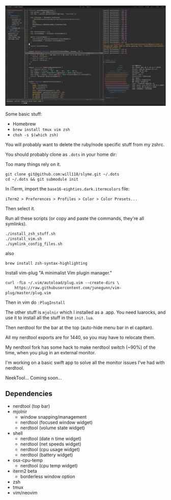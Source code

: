 ![Img](/screenshots/ss.png "Sample screenshot")

Some basic stuff:
  - Homebrew
  - `brew install tmux vim zsh`
  - `chsh -s $(which zsh)`

You will probably want to delete the ruby/node specific stuff from my zshrc.

You should probably clone as `.dots` in your home dir:

Too many things rely on it.

```
git clone git@github.com:will118/slyme.git ~/.dots
cd ~/.dots && git submodule init
```

In iTerm, import the `base16-eighties.dark.itermcolors` file:

`iTerm2 > Preferences > Profiles > Color > Color Presets...`

Then select it.


Run all these scripts (or copy and paste the commands, they're all symlinks).
```
./install_zsh_stuff.sh
./install_vim.sh
./symlink_config_files.sh
```

also

```
brew install zsh-syntax-highlighting
```


Install vim-plug "A minimalist Vim plugin manager."
```
curl -fLo ~/.vim/autoload/plug.vim --create-dirs \
    https://raw.githubusercontent.com/junegunn/vim-plug/master/plug.vim
```

Then in vim do `:PlugInstall`

The other stuff is `mjolnir` which I installed as a .app.
You need luarocks, and use it to install all the stuff in the `init.lua`.

Then nerdtool for the bar at the top (auto-hide menu bar in el capitan).

All my nerdtool exports are for 1440, so you may have to relocate them.

My nerdtool fork has some hack to make nerdtool switch (~90%) of the time, when
you plug in an external monitor.

I'm working on a basic swift app to solve all the monitor issues I've had with nerdtool.

NeekTool… Coming soon…

## Dependencies

- nerdtool (top bar)
- mjolnir
  - window snapping/management
  - nerdtool (focused window widget)
  - nerdtool (volume state widget)
- shell
  - nerdtool (date n time widget)
  - nerdtool (net speeds widget)
  - nerdtool (cpu usage widget)
  - nerdtool (battery widget)
- osx-cpu-temp
  - nerdtool (cpu temp widget)
- iterm2 beta
  - borderless window option
- zsh
- tmux
- vim/neovim
